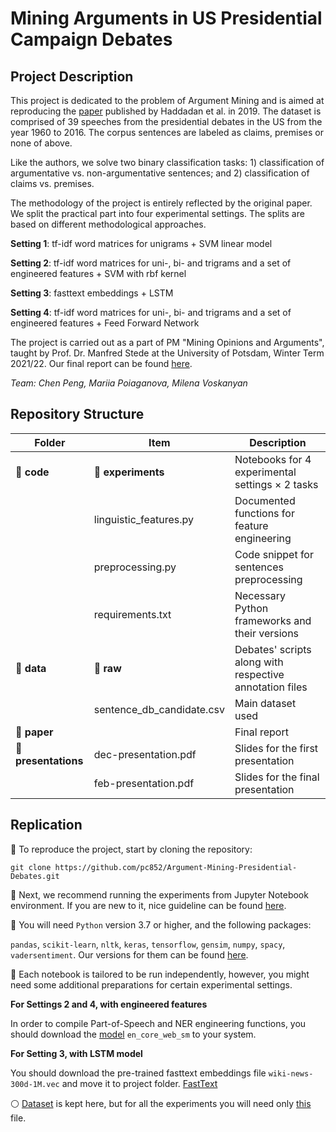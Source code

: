 # Mining Arguments in US Presidential Campaign Debates

## Project Description 

This project is dedicated to the problem of Argument Mining and is aimed at reproducing the [paper](https://aclanthology.org/P19-1463/) published by Haddadan et al. in 2019. The dataset is comprised of 39 speeches from the presidential debates in the US from the year 1960 to 2016. The corpus sentences are labeled as claims, premises or none of above. 

Like the authors, we solve two binary classification tasks: 1) classification of argumentative vs. non-argumentative sentences; and 2) classification of claims vs. premises. 

The methodology of the project is entirely reflected by the original paper. We split the practical part into four experimental
settings. The splits are based on different methodological approaches. 

**Setting 1**: tf-idf word matrices for unigrams + SVM linear model

**Setting 2**: tf-idf word matrices for uni-, bi- and trigrams and a set of engineered features + SVM with rbf kernel

**Setting 3**: fasttext embeddings + LSTM 

**Setting 4**: tf-idf word matrices for uni-, bi- and trigrams and a set of engineered features + Feed Forward Network

The project is carried out as a part of PM "Mining Opinions and Arguments", taught by Prof. Dr. Manfred Stede at the University of Potsdam, Winter Term 2021/22. Our final report can be found [here](https://github.com/pc852/Argument-Mining-Presidential-Debates/blob/main/final-report.pdf). 

*Team: Chen Peng, Mariia Poiaganova, Milena Voskanyan*

## Repository Structure 

|Folder   |Item   |Description   |
|---|---|---|
|:file_folder: **code**   |:file_folder: **experiments**|Notebooks for 4 experimental settings ×  2 tasks |
|   |linguistic_features.py |Documented functions for feature engineering |
|   |preprocessing.py |Code snippet for sentences preprocessing|
|   |requirements.txt   |Necessary Python frameworks and their versions   |
|:file_folder: **data**   |:file_folder: **raw**   |Debates' scripts along with respective annotation files   |
|   |sentence_db_candidate.csv   |Main dataset used   |
|:bookmark_tabs: **paper** ||Final report   |
|:file_folder: **presentations**   |dec-presentation.pdf   |Slides for the first presentation |
|   |feb-presentation.pdf   |Slides for the final presentation   |

## Replication 

:small_blue_diamond: To reproduce the project, start by cloning the repository: 

`git clone https://github.com/pc852/Argument-Mining-Presidential-Debates.git`

:small_blue_diamond: Next, we recommend running the experiments from Jupyter Notebook environment. If you are new to it, nice guideline can be found [here](https://www.dataquest.io/blog/jupyter-notebook-tutorial/).

:small_blue_diamond: You will need `Python` version 3.7 or higher, and the following packages: 

`pandas`, `scikit-learn`, `nltk`, `keras`, `tensorflow`, `gensim`, `numpy`, `spacy`, `vadersentiment`. Our versions for them can be found [here](https://github.com/pc852/Argument-Mining-Presidential-Debates/blob/main/code/requirements.txt).

:small_blue_diamond: Each notebook is tailored to be run independently, however, you might need some additional preparations for certain experimental settings. 

**For Settings 2 and 4, with engineered features**

In order to compile Part-of-Speech and NER engineering functions, you should download the [model](https://spacy.io/usage) `en_core_web_sm` to your system. 

**For Setting 3, with LSTM model**

You should download the pre-trained fasttext embeddings file `wiki-news-300d-1M.vec` and move it to project folder. [FastText](https://fasttext.cc/docs/en/english-vectors.html)


:white_circle: [Dataset](https://github.com/ElecDeb60To16/Dataset) is kept here, but for all the experiments you will need only [this](https://github.com/pc852/Argument-Mining-Presidential-Debates/blob/main/data/sentence_db_candidate.csv) file.




